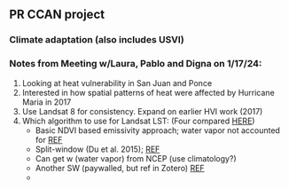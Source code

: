 ## PR CCAN project 
### Climate adaptation (also includes USVI)

### Notes from Meeting w/Laura, Pablo and Digna on 1/17/24:
1. Looking at heat vulnerability in San Juan and Ponce
2. Interested in how spatial patterns of heat were affected by Hurricane Maria in 2017
3. Use Landsat 8 for consistency. Expand on earlier HVI work (2017)
4. Which algorithm to use for Landsat LST: (Four compared [HERE](https://www.ncbi.nlm.nih.gov/pmc/articles/PMC7147158/))
   - Basic NDVI based emissivity approach; water vapor not accounted for [REF](https://giscrack.com/how-to-calculate-land-surface-temperature-with-landsat-8-images/)
   - Split-window (Du et al. 2015); [REF](https://www.mdpi.com/2072-4292/7/1/647)
   - Can get w (water vapor) from NCEP (use climatology?)
   - Another SW (paywalled, but ref in Zotero) [REF](https://ieeexplore.ieee.org/document/4689350)
   -  
